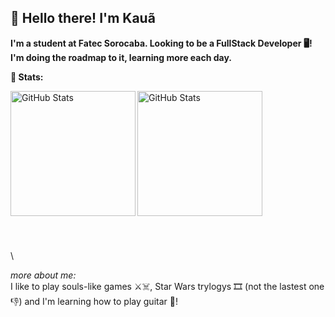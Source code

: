 ## 🐸 Hello there! I'm Kauã
**I'm a student at Fatec Sorocaba. Looking to be a FullStack Developer 🖥️!** 
**I'm doing the roadmap to it, learning more each day.**

**🤖 Stats:**

<img 
  align="left"
  alt="GitHub Stats"
  height="200px"
  src="https://github-readme-stats.vercel.app/api?username=kauanzin222&show_icons=true&theme=merko"
/>
<img 
  align="left"
  alt="GitHub Stats"
  height="200px"
  src="https://github-readme-stats.vercel.app/api/top-langs/?username=kauanzin222&theme=merko&layout=compact"
/>  
  \
  \
  \
  \
  \
  \
  \
  \
  \
  \
  \
  \
  \
  \
  \
 
  
*more about me:*  
I like to play souls-like games ⚔️☠️, Star Wars trylogys 🎞️ (not the lastest one 👎) and I'm learning how to play guitar 🎸!


